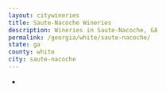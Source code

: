 ```yaml
---
layout: citywineries
title: Saute-Nacoche Wineries
description: Wineries in Saute-Nacoche, GA
permalink: /georgia/white/saute-nacoche/
state: ga
county: white
city: saute-nacoche
---
```

-

